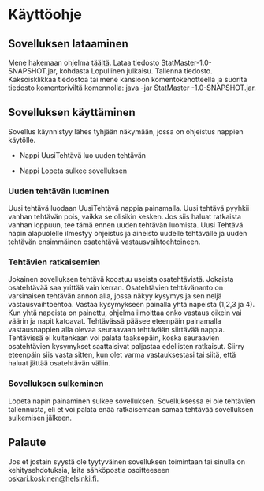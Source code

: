 # Käyttöohje

## Sovelluksen lataaminen

Mene hakemaan ohjelma [täältä](https://github.com/osxosxos/otm-harjoitustyo/releases). Lataa tiedosto StatMaster-1.0-SNAPSHOT.jar, kohdasta Lopullinen julkaisu. Tallenna tiedosto. Kaksoisklikkaa tiedostoa tai mene kansioon komentokehotteella ja suorita tiedosto komentoriviltä komennolla: java -jar StatMaster -1.0-SNAPSHOT.jar.

## Sovelluksen käyttäminen 

Sovellus käynnistyy lähes tyhjään näkymään, jossa on ohjeistus nappien käytölle.

* Nappi UusiTehtävä luo uuden tehtävän

* Nappi Lopeta sulkee sovelluksen

### Uuden tehtävän luominen

Uusi tehtävä luodaan UusiTehtävä nappia painamalla. Uusi tehtävä pyyhkii vanhan tehtävän pois, vaikka se olisikin kesken. Jos siis haluat ratkaista vanhan loppuun, tee tämä ennen uuden tehtävän luomista. Uusi Tehtävä napin alapuolelle ilmestyy ohjeistus ja aineisto uudelle tehtävälle ja uuden tehtävän ensimmäinen osatehtävä vastausvaihtoehtoineen.

### Tehtävien ratkaisemien

Jokainen sovelluksen tehtävä koostuu useista osatehtävistä. Jokaista osatehtävää saa yrittää vain kerran. Osatehtävien tehtävänanto on varsinaisen tehtävän annon alla, jossa näkyy kysymys ja sen neljä vastausvaihtoehtoa. Vastaa kysymykseen painalla yhtä napeista (1,2,3 ja 4). Kun yhtä napeista on painettu, ohjelma ilmoittaa onko vastaus oikein vai väärin ja napit katoavat. Tehtävässä pääsee eteenpäin painamalla vastausnappien alla olevaa seuraavaan tehtävään siirtävää nappia. Tehtävissä ei kuitenkaan voi palata taaksepäin, koska seuraavien osatehtävien kysymykset saattaisivat paljastaa edellisten ratkaisut. Siirry eteenpäin siis vasta sitten, kun olet varma vastauksestasi tai siitä, että haluat jättää osatehtävän väliin.

### Sovelluksen sulkeminen

Lopeta napin painaminen sulkee sovelluksen. Sovelluksessa ei ole tehtävien tallennusta, eli et voi palata enää ratkaisemaan samaa tehtävää sovelluksen sulkemisen jälkeen.

## Palaute

Jos et jostain syystä ole tyytyväinen sovelluksen toimintaan tai sinulla on kehitysehdotuksia, laita sähköpostia osoitteeseen oskari.koskinen@helsinki.fi.
